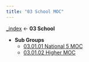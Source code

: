 ```yaml
---
title: "03 School MOC"
---
```


[_index](_index.md) ← **03 School**
- **Sub Groups**
	- [03.01.01 National 5 MOC](03%20School/03.01%20Ultimate%20Revision%20Guides/03.01.01%20National%205/03.01.01%20National%205%20MOC.md)
	- [03.01.02 Higher MOC](03%20School/03.01%20Ultimate%20Revision%20Guides/03.01.02%20Higher/03.01.02%20Higher%20MOC.md)